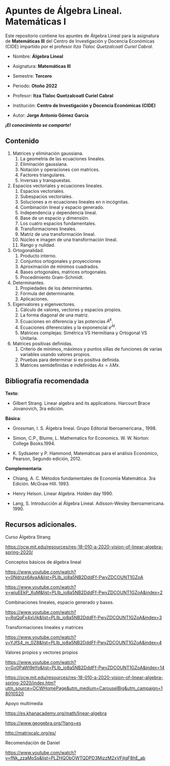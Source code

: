 # Apuntes de Álgebra Lineal. Matemáticas I

Este repositorio contiene los apuntes de Álgebra Lineal para la asignatura de **Matemáticas III** del Centro de Investigación y Docencia Económicas (CIDE) impartido por el profesor *Itza Tlaloc Quetzalcoatl Curiel Cabral*.


- Nombre: **Álgebra Lineal**

- Asignatura: **Matemáticas III**

- Semestre: **Tercero**

- Periodo: **Otoño 2022**

- Profesor: **Itza Tlaloc Quetzalcoatl Curiel Cabral**

- Institución: **Centro de Investigación y Docencia Económicas (CIDE)**

- Autor: **Jorge Antonio Gómez García**

***¡El conocimiento se comparte!***

## Contenido

1. Matrices y eliminación gaussiana.
   1. La geometría de las ecuaciones lineales.
   2. Eliminación gaussiana.
   3. Notación y operaciones con matrices.
   4. Factores triangulares.
   5. Inversas y transpuestas.
2. Espacios vectoriales y ecuaciones lineales.
   1. Espacios vectoriales.
   2. Subespacios vectoriales.
   3. Soluciones a $m$ ecuaciones lineales en $n$ incógnitas.
   4. Combinación lineal y espacio generado.
   5. Independencia y dependencia lineal.
   6. Base de un espacio y dimensión.
   7. Los cuatro espacios fundamentales.
   8. Transformaciones lineales.
   9. Matriz de una transformación lineal.
   10. Núcleo e imagen de una transformación lineal.
   11. Rango y nulidad.
3. Ortogonalidad.
   1. Producto interno.
   2. Conjuntos ortogonales y proyecciones  
   3. Aproximación de mínimos cuadrados. 
   4. Bases ortogonales, matrices ortogonales. 
   5. Procedimiento Gram-Schmidt.
4. Determinantes. 
   1. Propiedades de los determinantes. 
   2. Fórmula del determinante.
   3. Aplicaciones.
5. Eigenvalores y eigenvectores.
   1. Cálculo de valores, vectores y espacios propios.
   2. La forma diagonal de una matriz.
   3. Ecuaciones en diferencia y las potencias $A^k$.
   4. Ecuaciones diferenciales y la exponencial $e^{At}$.
   5. Matrices complejas: Simétrica VS Hermitiana y Ortogonal VS Unitaria.
6. Matrices positivas definidas.
   1. Criterio de mínimos, máximos y puntos sillas de funciones de varias variables usando valores propios.
   2. Pruebas para determinar si es positiva definida.
   3. Matrices semidefinidas e indefinidas $Ax=\lambda Mx$.

## Bibliografía recomendada 

**Texto**:  

- Gilbert Strang.  Linear algebra and its applications. Harcourt Brace Jovanovich, 3ra edición. 


**Básica**: 

- Grossman, I. S. Álgebra lineal. Grupo Editorial Iberoamericana., 1998. 

- Simon, C.P., Blume, L. Mathematics for Economics. W. W. Norton: College Books.1994. 

- K. Sydsaeter y P. Hammond, Matemáticas para el análisis Económico, Pearson, Segundo edición, 2012. 

**Complementaria**: 

- Chiang, A. C. Métodos fundamentales de Economía Matemática. 3ra Edición. McGraw Hill. 1993. 

- Henry Helson. Linear Algebra. Holden day 1990. 

- Lang, S. Introducción al Álgebra Lineal. Adisson-Wesley Iberoamericana. 1990. 



## Recursos adicionales.

Curso Álgebra Strang 

https://ocw.mit.edu/resources/res-18-010-a-2020-vision-of-linear-algebra-spring-2020/ 

Conceptos básicos de álgebra lineal 

https://www.youtube.com/watch?v=0Ndnzx6AyaA&list=PLIb_io8a5NB2DddFf-PwvZDCOUNT1GZoA 

https://www.youtube.com/watch?v=wiuEEkP_XuM&list=PLIb_io8a5NB2DddFf-PwvZDCOUNT1GZoA&index=2 

Combinaciones lineales, espacio generado y bases. 

https://www.youtube.com/watch?v=RqQqFx4xUjk&list=PLIb_io8a5NB2DddFf-PwvZDCOUNT1GZoA&index=3  

Transformaciones lineales y matrices 

https://www.youtube.com/watch?v=YJfS4_m_0Z8&list=PLIb_io8a5NB2DddFf-PwvZDCOUNT1GZoA&index=4 

Valores propios y vectores propios 

https://www.youtube.com/watch?v=Gx0PaWI9eYo&list=PLIb_io8a5NB2DddFf-PwvZDCOUNT1GZoA&index=14 

https://ocw.mit.edu/resources/res-18-010-a-2020-vision-of-linear-algebra-spring-2020/index.htm?utm_source=OCWHomePage&utm_medium=CarouselBig&utm_campaign=18010S20 

Apoyo multimedia 

https://es.khanacademy.org/math/linear-algebra 

https://www.geogebra.org/?lang=es 

http://matrixcalc.org/es/ 

Recomendación de Daniel 

https://www.youtube.com/watch?v=fNk_zzaMoSs&list=PLZHQObOWTQDPD3MizzM2xVFitgF8hE_ab 